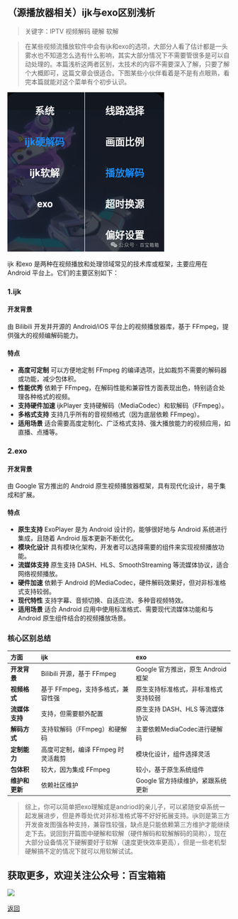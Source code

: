 
## （源播放器相关）ijk与exo区别浅析

> 关键字：IPTV 视频解码 硬解 软解

> 在某些视频流播放软件中会有ijk和exo的选项，大部分人看了估计都是一头雾水也不知道怎么选有什么影响，其实大部分情况下不需要管很多是可以自动处理的。本篇浅析这两者区别，太技术的内容不需要深入了解，只要了解个大概即可，这篇文章会很适合。下图某些小伙伴看着是不是有点眼熟，看完本篇就能对这个菜单有个初步认识。

![image](../assets/img/003_JieMa/003_JiaMa.png)

ijk 和exo 是两种在视频播放和处理领域常见的技术库或框架，主要应用在 Android 平台上。它们的主要区别如下：

### 1.ijk

#### 开发背景
由 Bilibili 开发并开源的 Android/iOS 平台上的视频播放器库，基于 FFmpeg，提供强大的视频编解码能力。

#### 特点
*   **高度可定制**
    可以方便地定制 FFmpeg 的编译选项，比如裁剪不需要的解码器或功能，减少包体积。
*   **性能优秀**
    依赖于 FFmpeg，在解码性能和兼容性方面表现出色，特别适合处理各种格式的视频。
*   **支持硬件加速**
    ijkPlayer 支持硬解码（MediaCodec）和软解码（FFmpeg）。
*   **多格式支持**
    支持几乎所有的音视频格式（因为底层依赖 FFmpeg）。
*   **适用场景**
    适合需要高度定制化、广泛格式支持、强大播放能力的视频应用，如直播、点播等。

### 2.exo
#### 开发背景
由 Google 官方推出的 Android 原生视频播放器框架，具有现代化设计，易于集成和扩展。

#### 特点
*   **原生支持**
    ExoPlayer 是为 Android 设计的，能够很好地与 Android 系统进行集成，且随着 Android 版本更新不断优化。
*   **模块化设计**
    具有模块化架构，开发者可以选择需要的组件来实现视频播放功能。
*   **流媒体支持**
    原生支持 DASH、HLS、SmoothStreaming 等流媒体协议，适合网络视频播放。
*   **硬件加速**
    依赖于 Android 的MediaCodec，硬件解码效果好，但对非标准格式支持较弱。
*   **现代特性**
    支持字幕、音频切换、自适应流、多种音视频特效。
*   **适用场景**
    适合 Android 应用中使用标准格式、需要现代流媒体功能和与 Android 原生组件结合的视频播放场景。

### 核心区别总结

| 方面        | ijk          | exo |
|:-------------|:------------------|:------|
| **开发背景**| Bilibili 开源，基于 FFmpeg | Google 官方推出，原生 Android 框架  |
| **视频格式**| 基于 FFmpeg，支持多格式，兼容性强   | 原生支持标准格式，非标准格式支持较弱  |
| **流媒体支持**| 支持，但需要额外配置      | 原生支持 DASH、HLS 等流媒体协议   |
| **解码方式**| 支持软解码（FFmpeg）和硬解码 | 主要依赖MediaCodec进行硬解码  |
| **定制能力**| 高度可定制，编译 FFmpeg 时灵活裁剪 | 模块化设计，组件选择灵活  |
| **包体积**| 较大，因为集成 FFmpeg | 较小，基于原生系统组件  |
| **维护和更新**| 依赖社区维护 | Google 官方持续维护，紧跟系统更新  |



> 综上，你可以简单把exo理解成是andriod的亲儿子，可以紧随安卓系统一起发展进步，但是养尊处优对非标准格式等不好好拓展支持。ijk则是第三方开发奋发图强各种支持，兼容性较强，缺点是只能依赖第三方维护才能继续走下去。说回到开篇图中硬解和软解（硬件解码和软解解码的简称），现在大部分设备情况下硬解要好于软解（速度更快效率更高），但是一些老机型硬解搞不定的情况下就可以用软解试试。


## 获取更多，欢迎关注公众号：百宝箱箱
<img src="../assets/GongZhongHao.png" style="max-width:100%; height:auto;">

[返回](..)
